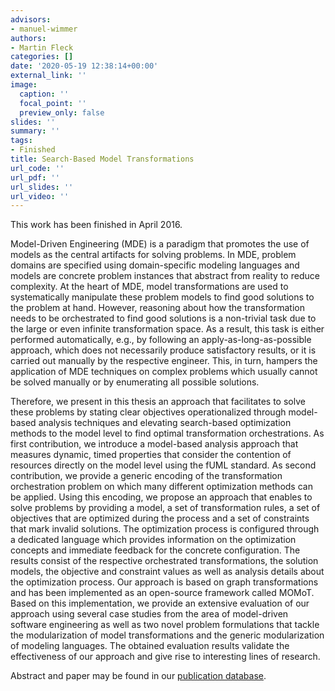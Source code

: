 ```yaml
---
advisors:
- manuel-wimmer
authors:
- Martin Fleck
categories: []
date: '2020-05-19 12:38:14+00:00'
external_link: ''
image:
  caption: ''
  focal_point: ''
  preview_only: false
slides: ''
summary: ''
tags:
- Finished
title: Search-Based Model Transformations
url_code: ''
url_pdf: ''
url_slides: ''
url_video: ''
---
```


This work has been finished in April 2016.

Model-Driven Engineering (MDE) is a paradigm that promotes the use of models as the central artifacts for solving problems. In MDE, problem domains are specified using domain-specific modeling languages and models are concrete problem instances that abstract from reality to reduce complexity. At the heart of MDE, model transformations are used to systematically manipulate these problem models to find good solutions to the problem at hand. However, reasoning about how the transformation needs to be orchestrated to find good solutions is a non-trivial task due to the large or even infinite transformation space. As a result, this task is either performed automatically, e.g., by following an apply-as-long-as-possible approach, which does not necessarily produce satisfactory results, or it is carried out manually by the respective engineer. This, in turn, hampers the application of MDE techniques on complex problems which usually cannot be solved manually or by enumerating all possible solutions.

Therefore, we present in this thesis an approach that facilitates to solve these problems by stating clear objectives operationalized through model-based analysis techniques and elevating search-based optimization methods to the model level to find optimal transformation orchestrations. As first contribution, we introduce a model-based analysis approach that measures dynamic, timed properties that consider the contention of resources directly on the model level using the fUML standard. As second contribution, we provide a generic encoding of the transformation orchestration problem on which many different optimization methods can be applied. Using this encoding, we propose an approach that enables to solve problems by providing a model, a set of transformation rules, a set of objectives that are optimized during the process and a set of constraints that mark invalid solutions. The optimization process is configured through a dedicated language which provides information on the optimization concepts and immediate feedback for the concrete configuration. The results consist of the respective orchestrated transformations, the solution models, the objective and constraint values as well as analysis details about the optimization process. Our approach is based on graph transformations and has been implemented as an open-source framework called MOMoT. Based on this implementation, we provide an extensive evaluation of our approach using several case studies from the area of model-driven software engineering as well as two novel problem formulations that tackle the modularization of model transformations and the generic modularization of modeling languages. The obtained evaluation results validate the effectiveness of our approach and give rise to interesting lines of research.

Abstract and paper may be found in our <a class="external" href="http://publik.tuwien.ac.at/showentry.php?ID=249363&amp;lang=2">publication database</a>.